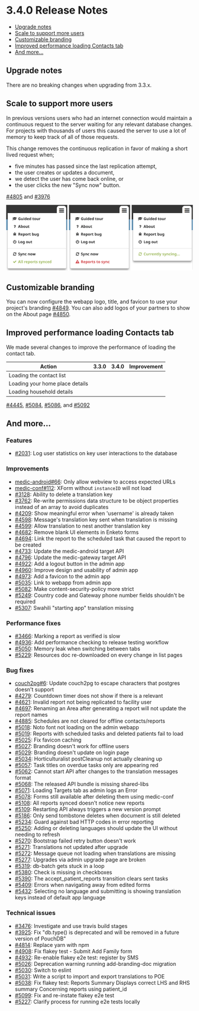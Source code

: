# 3.4.0 Release Notes

- [Upgrade notes](#upgrade-notes)
- [Scale to support more users](#scale-to-support-more-users)
- [Customizable branding](#customizable-branding)
- [Improved performance loading Contacts tab](#improved-performance-loading-contacts-tab)
- [And more...](#and-more)

## Upgrade notes

There are no breaking changes when upgrading from 3.3.x.

## Scale to support more users

In previous versions users who had an internet connection would maintain a continuous request to the server waiting for any relevant database changes. For projects with thousands of users this caused the server to use a lot of memory to keep track of all of those requests.

This change removes the continuous replication in favor of making a short lived request when;

- five minutes has passed since the last replication attempt,
- the user creates or updates a document,
- we detect the user has come back online, or
- the user clicks the new "Sync now" button.

[#4805](https://github.com/medic/medic/issues/4805) and [#3976](https://github.com/medic/medic/issues/3976)

![Screenshots](images/3.4.0-sync-now.png)

## Customizable branding

You can now configure the webapp logo, title, and favicon to use your project's branding [#4849](https://github.com/medic/medic/issues/4849). You can also add logos of your partners to show on the About page [#4850](https://github.com/medic/medic/issues/4850).

## Improved performance loading Contacts tab

We made several changes to improve the performance of loading the contact tab.

| Action | 3.3.0 | 3.4.0 | Improvement |
|--|--|--|--|
| Loading the contact list | | | |
| Loading your home place details | | | |
| Loading household details | | | |

[#4445](https://github.com/medic/medic/issues/4445), [#5084](https://github.com/medic/medic/issues/5084), [#5086](https://github.com/medic/medic/issues/5086), and [#5092](https://github.com/medic/medic/issues/5092)

## And more...

### Features

- [#2031](https://github.com/medic/medic/issues/2031): Log user statistics on key user interactions to the database

### Improvements

- [medic-android#66](https://github.com/medic/medic-android/issues/66): Only allow webview to access expected URLs
- [medic-conf#112](https://github.com/medic/medic-conf/issues/112): XForm without `instanceID` will not load
- [#3128](https://github.com/medic/medic/issues/3128): Ability to delete a translation key
- [#3762](https://github.com/medic/medic/issues/3762): Re-write permissions data structure to be object properties instead of an array to avoid duplicates
- [#4209](https://github.com/medic/medic/issues/4209): Show meaningful error when 'username' is already taken
- [#4598](https://github.com/medic/medic/issues/4598): Message's translation key sent when translation is missing
- [#4599](https://github.com/medic/medic/issues/4599): Allow translation to nest another translation key
- [#4682](https://github.com/medic/medic/issues/4682): Remove blank UI elements in Enketo forms
- [#4694](https://github.com/medic/medic/issues/4694): Link the report to the scheduled task that caused the report to be created
- [#4733](https://github.com/medic/medic/issues/4733): Update the medic-android target API
- [#4796](https://github.com/medic/medic/issues/4796): Update the medic-gateway target API
- [#4922](https://github.com/medic/medic/issues/4922): Add a logout button in the admin app
- [#4960](https://github.com/medic/medic/issues/4960): Improve design and usability of admin app
- [#4973](https://github.com/medic/medic/issues/4973): Add a favicon to the admin app
- [#5035](https://github.com/medic/medic/issues/5035): Link to webapp from admin app
- [#5082](https://github.com/medic/medic/issues/5082): Make content-security-policy more strict
- [#5249](https://github.com/medic/medic/issues/5249): Country code and Gateway phone number fields shouldn't be required
- [#5307](https://github.com/medic/medic/issues/5307): Swahili "starting app" translation missing

### Performance fixes

- [#3466](https://github.com/medic/medic/issues/3466): Marking a report as verified is slow
- [#4936](https://github.com/medic/medic/issues/4936): Add performance checking to release testing workflow
- [#5050](https://github.com/medic/medic/issues/5050): Memory leak when switching between tabs
- [#5229](https://github.com/medic/medic/issues/5229): Resources doc re-downloaded on every change in list pages

### Bug fixes

- [couch2pg#6](https://github.com/medic/couch2pg/issues/6): Update couch2pg to escape characters that postgres doesn't support
- [#4279](https://github.com/medic/medic/issues/4279): Countdown timer does not show if there is a relevant
- [#4621](https://github.com/medic/medic/issues/4621): Invalid report not being replicated to facility user
- [#4697](https://github.com/medic/medic/issues/4697): Renaming an Area after generating a report will not update the report names
- [#4885](https://github.com/medic/medic/issues/4885): Schedules are not cleared for offline contacts/reports
- [#5018](https://github.com/medic/medic/issues/5018): Noto font not loading on the admin webapp
- [#5019](https://github.com/medic/medic/issues/5019): Reports with scheduled tasks and deleted patients fail to load
- [#5025](https://github.com/medic/medic/issues/5025): Fix favicon caching
- [#5027](https://github.com/medic/medic/issues/5027): Branding doesn't work for offline users
- [#5029](https://github.com/medic/medic/issues/5029): Branding doesn't update on login page
- [#5034](https://github.com/medic/medic/issues/5034): Horticulturalist postCleanup not actually cleaning up
- [#5057](https://github.com/medic/medic/issues/5057): Task titles on overdue tasks only are appearing red
- [#5062](https://github.com/medic/medic/issues/5062): Cannot start API after changes to the translation messages format
- [#5068](https://github.com/medic/medic/issues/5068): The released API bundle is missing shared-libs
- [#5071](https://github.com/medic/medic/issues/5071): Loading Targets tab as admin logs an Error
- [#5078](https://github.com/medic/medic/issues/5078): Forms still available after deleting them using medic-conf
- [#5108](https://github.com/medic/medic/issues/5108): All reports synced doesn't notice new reports
- [#5109](https://github.com/medic/medic/issues/5109): Restarting API always triggers a new version prompt
- [#5186](https://github.com/medic/medic/issues/5186): Only send tombstone deletes when document is still deleted
- [#5234](https://github.com/medic/medic/issues/5234): Guard against bad HTTP codes in error reporting
- [#5250](https://github.com/medic/medic/issues/5250): Adding or deleting languages should update the UI without needing to refresh
- [#5270](https://github.com/medic/medic/issues/5270): Bootstrap failed retry button doesn't work
- [#5271](https://github.com/medic/medic/issues/5271): Translations not updated after upgrade
- [#5272](https://github.com/medic/medic/issues/5272): Message queue not loading when translations are missing
- [#5277](https://github.com/medic/medic/issues/5277): Upgrades via admin upgrade page are broken
- [#5319](https://github.com/medic/medic/issues/5319): db-batch gets stuck in a loop
- [#5380](https://github.com/medic/medic/issues/5380): Check is missing in checkboxes
- [#5390](https://github.com/medic/medic/issues/5390): The accept_patient_reports transition clears sent tasks
- [#5409](https://github.com/medic/medic/issues/5409): Errors when navigating away from edited forms
- [#5432](https://github.com/medic/medic/issues/5432): Selecting no language and submitting is showing translation keys instead of default app language

### Technical issues

- [#3476](https://github.com/medic/medic/issues/3476): Investigate and use travis build stages
- [#3925](https://github.com/medic/medic/issues/3925): Fix "db.type() is deprecated and will be removed in a future version of PouchDB"
- [#4814](https://github.com/medic/medic/issues/4814): Replace yarn with npm
- [#4908](https://github.com/medic/medic/issues/4908): Fix flakey test - Submit Add Family form
- [#4932](https://github.com/medic/medic/issues/4932): Re-enable flakey e2e test: register by SMS
- [#5026](https://github.com/medic/medic/issues/5026): Deprecation warning running add-branding-doc migration
- [#5030](https://github.com/medic/medic/issues/5030): Switch to eslint
- [#5031](https://github.com/medic/medic/issues/5031): Write a script to import and export translations to POE
- [#5038](https://github.com/medic/medic/issues/5038): Fix flakey test: Reports Summary Displays correct LHS and RHS summary Concerning reports using patient_id
- [#5099](https://github.com/medic/medic/issues/5099): Fix and re-instate flakey e2e test
- [#5227](https://github.com/medic/medic/issues/5227): Clarify process for running e2e tests locally
